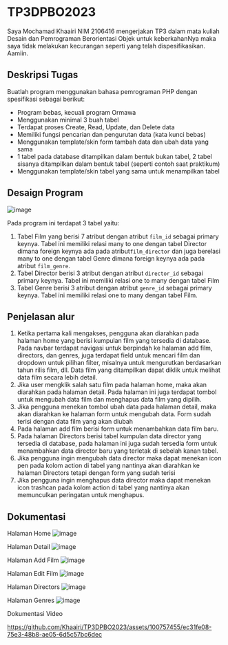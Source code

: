 # TP3DPBO2023
Saya Mochamad Khaairi NIM 2106416 mengerjakan TP3 dalam mata kuliah Desain dan Pemrograman Berorientasi Objek untuk keberkahanNya maka saya tidak melakukan kecurangan seperti yang telah dispesifikasikan. Aamiin.

## Deskripsi Tugas
Buatlah program menggunakan bahasa pemrograman PHP dengan spesifikasi sebagai berikut:
* Program bebas, kecuali program Ormawa
* Menggunakan minimal 3 buah tabel
* Terdapat proses Create, Read, Update, dan Delete data
* Memiliki fungsi pencarian dan pengurutan data (kata kunci bebas)
* Menggunakan template/skin form tambah data dan ubah data yang sama
* 1 tabel pada database ditampilkan dalam bentuk bukan tabel, 2 tabel sisanya ditampilkan dalam bentuk tabel (seperti contoh saat praktikum)
* Menggunakan template/skin tabel yang sama untuk menampilkan tabel

## Desaign Program
![image](https://github.com/Khaairi/TP3DPBO2023/assets/100757455/d2822b0e-2fb2-4a5d-b457-889a004374f5)

Pada program ini terdapat 3 tabel yaitu:
1. Tabel Film yang berisi 7 atribut dengan atribut `film_id` sebagai primary keynya. Tabel ini memiliki relasi many to one dengan tabel Director dimana foreign keynya ada pada atribut`film_director` dan juga berelasi many to one dengan tabel Genre dimana foreign keynya ada pada atribut `film_genre`.
2. Tabel Director berisi 3 atribut dengan atribut `director_id` sebagai primary keynya. Tabel ini memiliki relasi one to many dengan tabel Film
3. Tabel Genre berisi 3 atribut dengan atribut `genre_id` sebagai primary keynya. Tabel ini memiliki relasi one to many dengan tabel Film.

## Penjelasan alur
1. Ketika pertama kali mengakses, pengguna akan diarahkan pada halaman home yang berisi kumpulan film yang tersedia di database. Pada navbar terdapat navigasi untuk berpindah ke halaman add film, directors, dan genres, juga terdapat field untuk mencari film dan dropdown untuk pilihan filter, misalnya untuk mengurutkan berdasarkan tahun rilis film, dll. Data film yang ditampilkan dapat diklik untuk melihat data film secara lebih detail.
2. Jika user mengklik salah satu film pada halaman home, maka akan diarahkan pada halaman detail. Pada halaman ini juga terdapat tombol untuk mengubah data film dan menghapus data film yang dipilih.
3. Jika pengguna menekan tombol ubah data pada halaman detail, maka akan diarahkan ke halaman form untuk mengubah data. Form sudah terisi dengan data film yang akan diubah
4. Pada halaman add film berisi form untuk menambahkan data film baru.
5. Pada halaman Directors berisi tabel kumpulan data director yang tersedia di database, pada halaman ini juga sudah tersedia form untuk menambahkan data director baru yang terletak di sebelah kanan tabel.
6. Jika pengguna ingin mengubah data director maka dapat menekan icon pen pada kolom action di tabel yang nantinya akan diarahkan ke halaman Directors tetapi dengan form yang sudah terisi
7. Jika pengguna ingin menghapus data director maka dapat menekan icon trashcan pada kolom action di tabel yang nantinya akan memunculkan peringatan untuk menghapus.

## Dokumentasi
Halaman Home
![image](https://github.com/Khaairi/TP3DPBO2023/assets/100757455/adb96fdb-a697-46b8-9d4d-c4a268b71819)

Halaman Detail
![image](https://github.com/Khaairi/TP3DPBO2023/assets/100757455/1f46e69a-1945-4026-99c6-fda37b7b7d3d)

Halaman Add Film
![image](https://github.com/Khaairi/TP3DPBO2023/assets/100757455/576610c3-656a-4fab-942e-5c1d05324dbc)

Halaman Edit Film
![image](https://github.com/Khaairi/TP3DPBO2023/assets/100757455/3f304e70-9aef-43a2-9976-30952c22da30)

Halaman Directors
![image](https://github.com/Khaairi/TP3DPBO2023/assets/100757455/e5b06463-6bdc-424f-ad74-47c4c9784086)

Halaman Genres
![image](https://github.com/Khaairi/TP3DPBO2023/assets/100757455/f1cbbbc4-dd01-48b7-a5ea-67fe67bec16d)

Dokumentasi Video

https://github.com/Khaairi/TP3DPBO2023/assets/100757455/ec31fe08-75e3-48b8-ae05-6d5c57bc6dec


